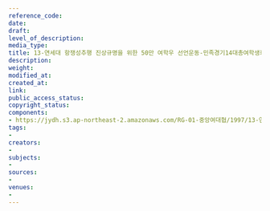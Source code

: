 ```yaml
---
reference_code: 
date: 
draft: 
level_of_description: 
media_type: 
title: 13-연세대 항쟁성추행 진상규명을 위한 50만 여학우 선언운동-민족경기14대총여학생회
description: 
weight: 
modified_at: 
created_at: 
link: 
public_access_status: 
copyright_status: 
components:
- https://jydh.s3.ap-northeast-2.amazonaws.com/RG-01-중앙여대협/1997/13-연세대+항쟁성추행+진상규명을+위한+50만+여학우+선언운동-민족경기14대총여학생회.pdf
tags:
- 
creators:
- 
subjects:
- 
sources:
- 
venues:
- 
---
```

